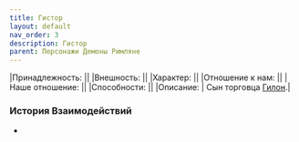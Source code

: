 ```yaml
---
title: Гистор
layout: default
nav_order: 3
description: Гистор
parent: Персонажи Демоны Римляне
---
```

|Принадлежность: ||
|Внешность: ||
|Характер: ||
|Отношение к нам: ||
|Наше отношение: ||
|Способности: ||
|Описание: | Сын торговца [Гилон](/docs/wod_daemons/rimljane/personazhi/gilon).|

### История Взаимодействий
- 
